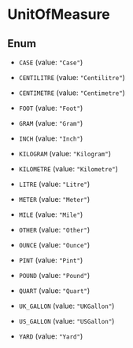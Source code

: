 

# UnitOfMeasure

## Enum


* `CASE` (value: `"Case"`)

* `CENTILITRE` (value: `"Centilitre"`)

* `CENTIMETRE` (value: `"Centimetre"`)

* `FOOT` (value: `"Foot"`)

* `GRAM` (value: `"Gram"`)

* `INCH` (value: `"Inch"`)

* `KILOGRAM` (value: `"Kilogram"`)

* `KILOMETRE` (value: `"Kilometre"`)

* `LITRE` (value: `"Litre"`)

* `METER` (value: `"Meter"`)

* `MILE` (value: `"Mile"`)

* `OTHER` (value: `"Other"`)

* `OUNCE` (value: `"Ounce"`)

* `PINT` (value: `"Pint"`)

* `POUND` (value: `"Pound"`)

* `QUART` (value: `"Quart"`)

* `UK_GALLON` (value: `"UKGallon"`)

* `US_GALLON` (value: `"USGallon"`)

* `YARD` (value: `"Yard"`)



